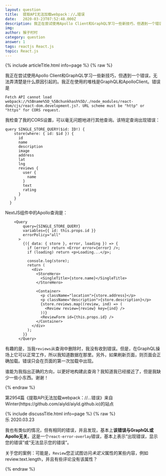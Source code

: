 ```yaml
---
layout: question
title:  提取API无法加载webpack：//…错误
date:   2020-03-23T07:52:48.000Z
description: 我正在尝试使用Apollo Client和GraphQL学习一些新技巧，但遇到一个错误，无法弄清楚是什么原因引起的。我正在使用的堆栈是GraphQL和Ap...
img: 
author: 猴子村村
category: question
answer: 1
tags: reactjs React.js
topic: React.js
---
```

<div class="article-root">
  <div class="article">
    {% include articleTitle.html info=page %}
    {% raw %}
    <div class="article-content"><p><font style="vertical-align: inherit;"><font style="vertical-align: inherit;">我正在尝试使用Apollo Client和GraphQL学习一些新技巧，但遇到一个错误，无法弄清楚是什么原因引起的。</font><font style="vertical-align: inherit;">我正在使用的堆栈是GraphQL和ApolloClient。</font><font style="vertical-align: inherit;">错误是</font></font></p>

<p><code>Fetch API cannot load webpack://%5Bname%5D_%5Bchunkhash%5D/./node_modules/react-dom/cjs/react-dom.development.js?. URL scheme must be "http" or "https" for CORS request.</code></p>

<p><font style="vertical-align: inherit;"><font style="vertical-align: inherit;">我检查了我的CORS设置，可以毫无问题地进行其他查询。</font><font style="vertical-align: inherit;">该特定查询出现错误：</font></font></p>

<pre><code>query SINGLE_STORE_QUERY($id: ID!) {<font></font>
    store(where: { id: $id }) {<font></font>
      id<font></font>
      name<font></font>
      description<font></font>
      image<font></font>
      address<font></font>
      lat<font></font>
      lng<font></font>
      reviews {<font></font>
        user {<font></font>
          name<font></font>
        }<font></font>
        text<font></font>
        rating<font></font>
      }<font></font>
    }<font></font>
  }<font></font>
</code></pre>

<p><font style="vertical-align: inherit;"><font style="vertical-align: inherit;">NextJS组件中的Apollo查询是： </font></font></p>

<pre><code>    &lt;Query<font></font>
        query={SINGLE_STORE_QUERY}<font></font>
        variables={{ id: this.props.id }}<font></font>
        errorPolicy="all"<font></font>
      &gt;<font></font>
        {({ data: { store }, error, loading }) =&gt; {<font></font>
          if (error) return &lt;Error error={error} /&gt;;<font></font>
          if (loading) return &lt;p&gt;Loading...&lt;/p&gt;;<font></font>
<font></font>
          console.log(store);<font></font>
          return (<font></font>
            &lt;div&gt;<font></font>
              &lt;StoreHero&gt;<font></font>
                &lt;SingleTitle&gt;{store.name}&lt;/SingleTitle&gt;<font></font>
              &lt;/StoreHero&gt;<font></font>
<font></font>
              &lt;Container&gt;<font></font>
                &lt;p className="location"&gt;{store.address}&lt;/p&gt;<font></font>
                &lt;p className="description"&gt;{store.description}&lt;/p&gt;<font></font>
                {store.reviews.map((review, ind) =&gt; (<font></font>
                  &lt;Review review={review} key={ind} /&gt;<font></font>
                ))}<font></font>
                &lt;ReviewForm id={this.props.id} /&gt;<font></font>
              &lt;/Container&gt;<font></font>
            &lt;/div&gt;<font></font>
          );<font></font>
        }}<font></font>
      &lt;/Query&gt;<font></font>
</code></pre>

<p><font style="vertical-align: inherit;"><font style="vertical-align: inherit;">有趣的是，当我</font></font><code>reviews</code><font style="vertical-align: inherit;"><font style="vertical-align: inherit;">从查询中</font><font style="vertical-align: inherit;">删除时，我</font><font style="vertical-align: inherit;">没有收到错误。</font><font style="vertical-align: inherit;">但是，在GraphQL操场上它可以正常工作，所以我知道数据在那里。</font><font style="vertical-align: inherit;">另外，如果刷新页面，则页面会正确加载。</font><font style="vertical-align: inherit;">错误只会在页面的第一次加载中出现。</font></font></p>

<p><font style="vertical-align: inherit;"><font style="vertical-align: inherit;">谁能为我指出正确的方向，以更好地构建此查询？</font><font style="vertical-align: inherit;">我知道我已经接近了，但是我缺少一些小东西。</font><font style="vertical-align: inherit;">谢谢！</font></font></p></div>
    {% endraw %}
  </div>
  <p class="winter_mark">第2954篇《提取API无法加载webpack：//…错误》来自Winter(https://github.com/aiyld/aiyld.github.io)的站点</p>
  <div class="discuss-wrapper">
    {% include discussTitle.html info=page %}
    {% raw %}
    <div class="discuss-item">
        <div class="discuss-parent">
          <div class="discuss-meta">
            <span class="discuss-user">乐</span>
            <span class="discuss-time">2020.03.23</span>
          </div>
          <div class="discuss-comment"><p><font style="vertical-align: inherit;"><font style="vertical-align: inherit;">我也有类似的情况，但有相同的错误，并且发现，基本上</font></font><strong><font style="vertical-align: inherit;"><font style="vertical-align: inherit;">该错误与GraphQL或Apollo无关</font></font></strong><font style="vertical-align: inherit;"><font style="vertical-align: inherit;">。</font><font style="vertical-align: inherit;">这是一个</font></font><code>react-error-overlay</code><font style="vertical-align: inherit;"><font style="vertical-align: inherit;">错误，基本上表示“出现错误，显示您的错误”或“无法显示您的错误”。</font></font></p>

<p><font style="vertical-align: inherit;"><font style="vertical-align: inherit;">关于您的案例：可能是，</font></font><code>Review</code><font style="vertical-align: inherit;"><font style="vertical-align: inherit;">您正试图访问</font></font><em><font style="vertical-align: inherit;"><font style="vertical-align: inherit;">未定义</font></font></em><font style="vertical-align: inherit;"><font style="vertical-align: inherit;">属性的</font><font style="vertical-align: inherit;">某些内容</font><font style="vertical-align: inherit;">，例如review.text.length，并且有些评论没有该属性？</font></font></p></div>
        </div></div>
    {% endraw %}
  </div>
<div>
